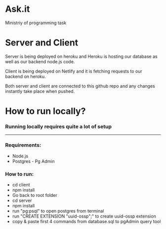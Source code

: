 # Ask.it

Ministriy of programming task

# Server and Client

Server is being deployed on heroku and Heroku
is hosting our database as well as our backend node.js code.

Client is being deployed on Netlify and it is fetching requests to
our backend on heroku.

Both server and client are connected to this github repo and any changes
instantly take place when pushed.

# How to run locally?

### Running locally requires quite a lot of setup

---

### Requirements:

- Node.js
- Postgres - Pg Admin

### How to run:

- cd client
- npm install
- Go back to root folder
- cd server
- npm install
- run "pg:psql" to open postgres from terminal
- run "CREATE EXTENSION "uuid-ossp";" to create uuid-ossp extension
- copy & paste first 4 commands from database.sql to pgAdmin query tool
